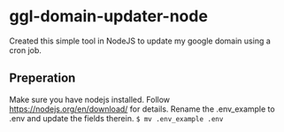 # ggl-domain-updater-node
Created this simple tool in NodeJS to update my google domain using a cron job.

## Preperation
Make sure you have nodejs installed. Follow https://nodejs.org/en/download/ for details.
Rename the .env_example to .env and update the fields therein.
`$ mv .env_example .env`

